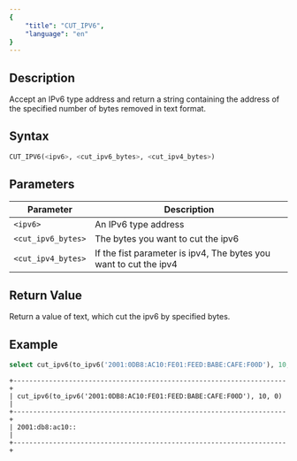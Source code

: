 ```yaml
---
{
    "title": "CUT_IPV6",
    "language": "en"
}
---
```


## Description

Accept an IPv6 type address and return a string containing the address of the specified number of bytes removed in text format.


## Syntax
```sql
CUT_IPV6(<ipv6>, <cut_ipv6_bytes>, <cut_ipv4_bytes>)
```

## Parameters
| Parameter | Description                                      |
|-----------|--------------------------------------------------|
| `<ipv6>`      | An IPv6 type address |
| `<cut_ipv6_bytes>`     | The bytes you want to cut the ipv6         |
| `<cut_ipv4_bytes>`     | If the fist parameter is ipv4, The bytes you want to cut the ipv4           |

## Return Value
Return a value of text, which cut the ipv6 by specified bytes.

## Example

```sql
select cut_ipv6(to_ipv6('2001:0DB8:AC10:FE01:FEED:BABE:CAFE:F00D'), 10, 0);
```
```text
+---------------------------------------------------------------------+
| cut_ipv6(to_ipv6('2001:0DB8:AC10:FE01:FEED:BABE:CAFE:F00D'), 10, 0) |
+---------------------------------------------------------------------+
| 2001:db8:ac10::                                                     |
+---------------------------------------------------------------------+
```
